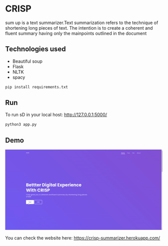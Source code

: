 # CRISP
sum up is a text summarizer.Text summarization refers to the technique of shortening long pieces of text. 
The intention is to create a coherent and fluent summary having only the mainpoints outlined in the document
## Technologies used
- Beautiful soup
- Flask
- NLTK
- spacy
```bash
pip install requirements.txt
```
## Run
To run sD in your local host: http://127.0.0.1:5000/

```python
python3 app.py
```
## Demo

![test image size](/gif/demo.gif)

You can check the website here: https://crisp-summarizer.herokuapp.com/
